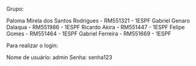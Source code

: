 Grupo:

Paloma Mirela dos Santos Rodrigues - RM551321 - 1ESPF
Gabriel Genaro Dalaqua - RM551986 - 1ESPF
Ricardo Akira - RM551447 - 1ESPF
Felipe Gomes - RM551464 - 1ESPF
Gabriel Ferreira - RM551669 - 1ESPF


Para realizar o login:

Nome de usuário: admin
Senha: senha123
